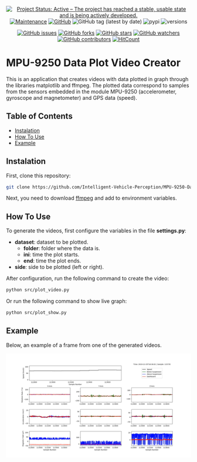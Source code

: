 <div align="center">

[![Project Status: Active – The project has reached a stable, usable state and is being actively developed.](https://img.shields.io/badge/Project_Status-Active-green?style=flat-square&color=success)](https://github.com/Intelligent-Vehicle-Perception/MPU-9250-Data-Plot-Video-Creator)
[![Maintenance](https://img.shields.io/badge/Maintained%3F-yes-green.svg?style=flat-square&color=success)](https://github.com/Intelligent-Vehicle-Perception/MPU-9250-Data-Plot-Video-Creator)
[![GitHub](https://img.shields.io/github/license/Intelligent-Vehicle-Perception/MPU-9250-Data-Plot-Video-Creator?style=flat-square&color=success)](LICENSE)
![GitHub tag (latest by date)](https://img.shields.io/github/v/tag/Intelligent-Vehicle-Perception/MPU-9250-Data-Plot-Video-Creator?style=flat-square) 
![pypi](https://img.shields.io/pypi/v/pybadges.svg?style=flat-square)
![versions](https://img.shields.io/pypi/pyversions/pybadges.svg?style=flat-square)

[![GitHub issues](https://img.shields.io/github/issues/Intelligent-Vehicle-Perception/MPU-9250-Data-Plot-Video-Creator?style=flat-square)](https://github.com/Intelligent-Vehicle-Perception/MPU-9250-Data-Plot-Video-Creator/issues)
[![GitHub forks](https://img.shields.io/github/forks/Intelligent-Vehicle-Perception/MPU-9250-Data-Plot-Video-Creator?style=flat-square)](https://github.com/Intelligent-Vehicle-Perception/MPU-9250-Data-Plot-Video-Creator/network/members)
[![GitHub stars](https://img.shields.io/github/stars/Intelligent-Vehicle-Perception/MPU-9250-Data-Plot-Video-Creator?style=flat-square)](https://github.com/Intelligent-Vehicle-Perception/MPU-9250-Data-Plot-Video-Creator/stargazers)
[![GitHub watchers](https://img.shields.io/github/watchers/Intelligent-Vehicle-Perception/MPU-9250-Data-Plot-Video-Creator?style=flat-square)](https://github.com/Intelligent-Vehicle-Perception/MPU-9250-Data-Plot-Video-Creator/watchers)
[![GitHub contributors](https://img.shields.io/github/contributors/Intelligent-Vehicle-Perception/MPU-9250-Data-Plot-Video-Creator?style=flat-square&color=success)](https://github.com/Intelligent-Vehicle-Perception/MPU-9250-Data-Plot-Video-Creator/graphs/contributors/)
[![HitCount](http://hits.dwyl.io/Intelligent-Vehicle-Perception/MPU-9250-Data-Plot-Video-Creator/badges.svg)](https://github.com/Intelligent-Vehicle-Perception/MPU-9250-Data-Plot-Video-Creator)

</div>

# MPU-9250 Data Plot Video Creator

This is an application that creates videos with data plotted in graph through the libraries matplotlib and ffmpeg. The plotted data correspond to samples from the sensors embedded in the module MPU-9250 (accelerometer, gyroscope and magnetometer) and GPS data (speed). 

## Table of Contents
- [Instalation](#Instalation)
- [How To Use](#How-To-Use)
- [Example](#Example)

## Instalation
 
First, clone this repository:

```bash
git clone https://github.com/Intelligent-Vehicle-Perception/MPU-9250-Data-Plot-Video-Creator.git
```

Next, you need to download [ffmpeg](https://ffmpeg.org/download.html) and add to environment variables. 

## How To Use

To generate the videos, first configure the variables in the file **settings.py**:

- **dataset**: dataset to be plotted.
    - **folder**: folder where the data is.
    - **ini**: time the plot starts.
    - **end**: time the plot ends.
- **side**: side to be plotted (left or right).

After configuration, run the following command to create the video:

```bash
python src/plot_video.py
```

Or run the following command to show live graph:

```bash
python src/plot_show.py
```

## Example

Below, an example of a frame from one of the generated videos.

<div align="center">
    <img src="./doc/signals.png" alt="Sensor Hardware Network" align="center"/>
</div>
